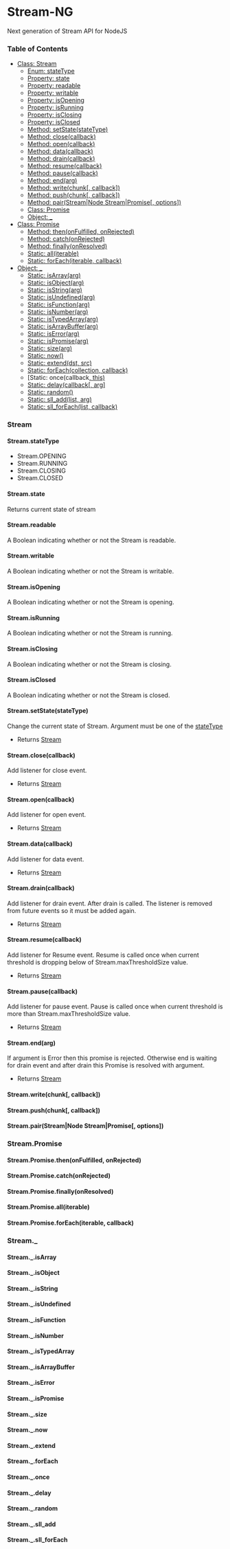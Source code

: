 # Stream-NG
Next generation of Stream API for NodeJS

### Table of Contents
  
- [Class: Stream](#Stream)
  - [Enum: stateType](#Stream_stateType)
  - [Property: state](#Stream_state)
  - [Property: readable](#Stream_readable)
  - [Property: writable](#Stream_writable)
  - [Property: isOpening](#Stream_isOpening)
  - [Property: isRunning](#Stream_isRunning)
  - [Property: isClosing](#Stream_isClosing)
  - [Property: isClosed](#Stream_isClosed)
  - [Method: setState(stateType)](#Stream_setState)
  - [Method: close(callback)](#Stream_close)
  - [Method: open(callback)](#Stream_open)
  - [Method: data(callback)](#Stream_data)
  - [Method: drain(callback)](#Stream_drain)
  - [Method: resume(callback)](#Stream_resume)
  - [Method: pause(callback)](#Stream_pause)
  - [Method: end(arg)](#Stream_end)
  - [Method: write(chunk[, callback])](#Stream_write)
  - [Method: push(chunk[, callback])](#Stream_push)
  - [Method: pair(Stream|Node Stream|Promise[, options])](#Stream_pair)
  - [Class: Promise](#Stream_Promise)
  - [Object: _](#Stream__)
- [Class: Promise](#Stream_Promise)
  - [Method: then(onFulfilled, onRejected)](#Stream_Promise_then)
  - [Method: catch(onRejected)](#Stream_Promise_catch)
  - [Method: finally(onResolved)](#Stream_Promise_finally)
  - [Static: all(iterable)](#Stream_Promise_all)
  - [Static: forEach(iterable, callback)](#Stream_Promise_forEach)
- [Object: _](#Stream__)
  - [Static: isArray(arg)](#Stream___isArray)
  - [Static: isObject(arg)](#Stream___isObject)
  - [Static: isString(arg)](#Stream___isString)
  - [Static: isUndefined(arg)](#Stream___isUndefined)
  - [Static: isFunction(arg)](#Stream___isFunction)
  - [Static: isNumber(arg)](#Stream___isNumber)
  - [Static: isTypedArray(arg)](#Stream___isTypedArray)
  - [Static: isArrayBuffer(arg)](#Stream___isArrayBuffer)
  - [Static: isError(arg)](#Stream___isError)
  - [Static: isPromise(arg)](#Stream___isPromise)
  - [Static: size(arg)](#Stream___size)
  - [Static: now()](#Stream___now)
  - [Static: extend(dst, src)](#Stream___extend)
  - [Static: forEach(collection, callback)](#Stream___forEach)
  - [Static: once(callback[, this)](#Stream___once)
  - [Static: delay(callback[, arg]](#Stream___delay)
  - [Static: random()](#Stream___random)
  - [Static: sll_add(list, arg)](#Stream___sll_add)
  - [Static: sll_forEach(list, callback)](#Stream___sll_forEach)

### <a name="Stream">Stream</a>

#### <a name="Stream_stateType">Stream.stateType</a>

- Stream.OPENING 
- Stream.RUNNING
- Stream.CLOSING
- Stream.CLOSED

#### <a name="Stream_state">Stream.state</a>

Returns current state of stream

#### <a name="Stream_readable">Stream.readable</a>

A Boolean indicating whether or not the Stream is readable.

#### <a name="Stream_writable">Stream.writable</a>

A Boolean indicating whether or not the Stream is writable.

#### <a name="Stream_isOpening">Stream.isOpening</a>

A Boolean indicating whether or not the Stream is opening.

#### <a name="Stream_isRunning">Stream.isRunning</a>

A Boolean indicating whether or not the Stream is running.

#### <a name="Stream_isClosing">Stream.isClosing</a>

A Boolean indicating whether or not the Stream is closing.

#### <a name="Stream_isClosed">Stream.isClosed</a>

A Boolean indicating whether or not the Stream is closed.

#### <a name="Stream_setState">Stream.setState(stateType)</a>

Change the current state of Stream. Argument must be one of the [stateType](#Stream_stateType)

- Returns [Stream](#Stream)

#### <a name="Stream_close">Stream.close(callback)</a>

Add listener for close event.

- Returns [Stream](#Stream)

#### <a name="Stream_open">Stream.open(callback)</a>

Add listener for open event.

- Returns [Stream](#Stream)

#### <a name="Stream_data">Stream.data(callback)</a>

Add listener for data event.

- Returns [Stream](#Stream)

#### <a name="Stream_drain">Stream.drain(callback)</a>

Add listener for drain event. 
After drain is called. The listener is removed from future events so it must be added again. 

- Returns [Stream](#Stream)

#### <a name="Stream_resume">Stream.resume(callback)</a>

Add listener for Resume event.
Resume is called once when current threshold is dropping below of Stream.maxThresholdSize value.

- Returns [Stream](#Stream)

#### <a name="Stream_pause">Stream.pause(callback)</a>

Add listener for pause event. Pause is called once when current threshold is more than Stream.maxThresholdSize value.

- Returns [Stream](#Stream)

#### <a name="Stream_end">Stream.end(arg)</a>

If argument is Error then this promise is rejected. 
Otherwise end is waiting for drain event and after drain this Promise is resolved with argument.

- Returns [Stream](#Stream)

#### <a name="Stream_write">Stream.write(chunk[, callback])</a>

#### <a name="Stream_push">Stream.push(chunk[, callback])</a>

#### <a name="Stream_pair">Stream.pair(Stream|Node Stream|Promise[, options])</a>

### <a name="Stream_Promise">Stream.Promise</a>

#### <a name="Stream_Promise_then">Stream.Promise.then(onFulfilled, onRejected)</a>

#### <a name="Stream_Promise_catch">Stream.Promise.catch(onRejected)</a>

#### <a name="Stream_Promise_finally">Stream.Promise.finally(onResolved)</a>

#### <a name="Stream_Promise_all">Stream.Promise.all(iterable)</a>

#### <a name="Stream_Promise_forEach">Stream.Promise.forEach(iterable, callback)</a>

### <a name="Stream__">Stream._</a>

#### <a name="Stream___isArray">Stream._.isArray</a>

#### <a name="Stream___isObject">Stream._.isObject</a>

#### <a name="Stream___isString">Stream._.isString</a>

#### <a name="Stream___isUndefined">Stream._.isUndefined</a>

#### <a name="Stream___isFunction">Stream._.isFunction</a>

#### <a name="Stream___isNumber">Stream._.isNumber</a>

#### <a name="Stream___isTypedArray">Stream._.isTypedArray</a>

#### <a name="Stream___isArrayBuffer">Stream._.isArrayBuffer</a>

#### <a name="Stream___isError">Stream._.isError</a>

#### <a name="Stream___isPromise">Stream._.isPromise</a>

#### <a name="Stream___size">Stream._.size</a>

#### <a name="Stream___now">Stream._.now</a>

#### <a name="Stream___extend">Stream._.extend</a>

#### <a name="Stream___forEach">Stream._.forEach</a>

#### <a name="Stream___once">Stream._.once</a>

#### <a name="Stream___delay">Stream._.delay</a>

#### <a name="Stream___random">Stream._.random</a>

#### <a name="Stream___sll_add">Stream._.sll_add</a>

#### <a name="Stream___sll_forEach">Stream._.sll_forEach</a>


